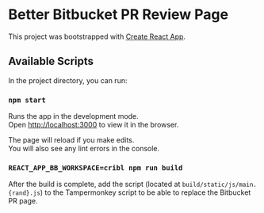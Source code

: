 # Better Bitbucket PR Review Page

This project was bootstrapped with [Create React App](https://github.com/facebook/create-react-app).

## Available Scripts

In the project directory, you can run:

### `npm start`

Runs the app in the development mode.\
Open [http://localhost:3000](http://localhost:3000) to view it in the browser.

The page will reload if you make edits.\
You will also see any lint errors in the console.

### `REACT_APP_BB_WORKSPACE=cribl npm run build`

After the build is complete, add the script (located at `build/static/js/main.{rand}.js`) to the Tampermonkey script to be able to replace the Bitbucket PR page.

